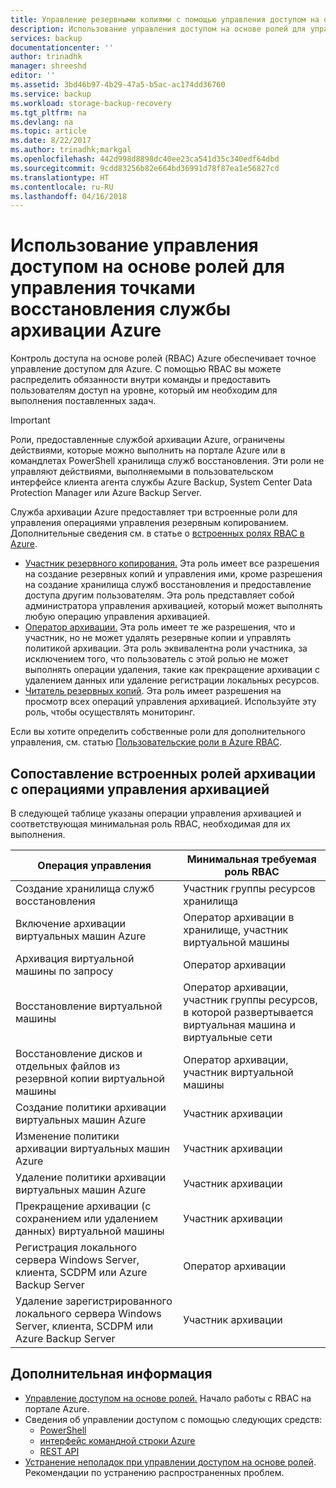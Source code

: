 ```yaml
---
title: Управление резервными копиями с помощью управления доступом на основе ролей | Документация Майкрософт
description: Использование управления доступом на основе ролей для управления доступом к операциям управления резервными копиями в хранилище служб восстановления.
services: backup
documentationcenter: ''
author: trinadhk
manager: shreeshd
editor: ''
ms.assetid: 3bd46b97-4b29-47a5-b5ac-ac174dd36760
ms.service: backup
ms.workload: storage-backup-recovery
ms.tgt_pltfrm: na
ms.devlang: na
ms.topic: article
ms.date: 8/22/2017
ms.author: trinadhk;markgal
ms.openlocfilehash: 442d998d8898dc40ee23ca541d35c340edf64dbd
ms.sourcegitcommit: 9cdd83256b82e664bd36991d78f87ea1e56827cd
ms.translationtype: HT
ms.contentlocale: ru-RU
ms.lasthandoff: 04/16/2018
---
```

# <a name="use-role-based-access-control-to-manage-azure-backup-recovery-points"></a>Использование управления доступом на основе ролей для управления точками восстановления службы архивации Azure
Контроль доступа на основе ролей (RBAC) Azure обеспечивает точное управление доступом для Azure. С помощью RBAC вы можете распределить обязанности внутри команды и предоставить пользователям доступ на уровне, который им необходим для выполнения поставленных задач.

> [!IMPORTANT]
> Роли, предоставленные службой архивации Azure, ограничены действиями, которые можно выполнить на портале Azure или в командлетах PowerShell хранилища служб восстановления. Эти роли не управляют действиями, выполняемыми в пользовательском интерфейсе клиента агента службы Azure Backup, System Center Data Protection Manager или Azure Backup Server.

Служба архивации Azure предоставляет три встроенные роли для управления операциями управления резервным копированием. Дополнительные сведения см. в статье о [встроенных ролях RBAC в Azure](../role-based-access-control/built-in-roles.md).

* [Участник резервного копирования.](../role-based-access-control/built-in-roles.md#backup-contributor) Эта роль имеет все разрешения на создание резервных копий и управления ими, кроме разрешения на создание хранилища служб восстановления и предоставление доступа другим пользователям. Эта роль представляет собой администратора управления архивацией, который может выполнять любую операцию управления архивацией.
* [Оператор архивации.](../role-based-access-control/built-in-roles.md#backup-operator) Эта роль имеет те же разрешения, что и участник, но не может удалять резервные копии и управлять политикой архивации. Эта роль эквивалентна роли участника, за исключением того, что пользователь с этой ролью не может выполнять операции удаления, такие как прекращение архивации с удалением данных или удаление регистрации локальных ресурсов.
* [Читатель резервных копий](../role-based-access-control/built-in-roles.md#backup-reader). Эта роль имеет разрешения на просмотр всех операций управления архивацией. Используйте эту роль, чтобы осуществлять мониторинг.

Если вы хотите определить собственные роли для дополнительного управления, см. статью [Пользовательские роли в Azure RBAC](../role-based-access-control/custom-roles.md).



## <a name="mapping-backup-built-in-roles-to-backup-management-actions"></a>Сопоставление встроенных ролей архивации с операциями управления архивацией
В следующей таблице указаны операции управления архивацией и соответствующая минимальная роль RBAC, необходимая для их выполнения.

| Операция управления | Минимальная требуемая роль RBAC |
| --- | --- |
| Создание хранилища служб восстановления | Участник группы ресурсов хранилища |
| Включение архивации виртуальных машин Azure | Оператор архивации в хранилище, участник виртуальной машины |
| Архивация виртуальной машины по запросу | Оператор архивации |
| Восстановление виртуальной машины | Оператор архивации, участник группы ресурсов, в которой развертывается виртуальная машина и виртуальные сети |
| Восстановление дисков и отдельных файлов из резервной копии виртуальной машины | Оператор архивации, участник виртуальной машины |
| Создание политики архивации виртуальных машин Azure | Участник архивации |
| Изменение политики архивации виртуальных машин Azure | Участник архивации |
| Удаление политики архивации виртуальных машин Azure | Участник архивации |
| Прекращение архивации (с сохранением или удалением данных) виртуальной машины | Участник архивации |
| Регистрация локального сервера Windows Server, клиента, SCDPM или Azure Backup Server | Оператор архивации |
| Удаление зарегистрированного локального сервера Windows Server, клиента, SCDPM или Azure Backup Server | Участник архивации |

## <a name="next-steps"></a>Дополнительная информация
* [Управление доступом на основе ролей.](../role-based-access-control/role-assignments-portal.md) Начало работы с RBAC на портале Azure.
* Сведения об управлении доступом с помощью следующих средств:
  * [PowerShell](../role-based-access-control/role-assignments-powershell.md)
  * [интерфейс командной строки Azure](../role-based-access-control/role-assignments-cli.md)
  * [REST API](../role-based-access-control/role-assignments-rest.md)
* [Устранение неполадок при управлении доступом на основе ролей](../role-based-access-control/troubleshooting.md). Рекомендации по устранению распространенных проблем.
